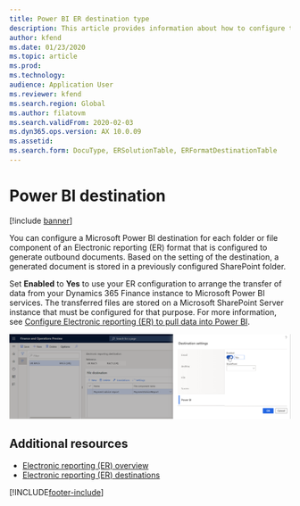 ```yaml
---
title: Power BI ER destination type
description: This article provides information about how to configure the Power BI ER destination type for outbound documents.
author: kfend
ms.date: 01/23/2020
ms.topic: article
ms.prod: 
ms.technology: 
audience: Application User
ms.reviewer: kfend
ms.search.region: Global
ms.author: filatovm
ms.search.validFrom: 2020-02-03
ms.dyn365.ops.version: AX 10.0.09
ms.assetid: 
ms.search.form: DocuType, ERSolutionTable, ERFormatDestinationTable
---
```


# Power BI destination

[!include [banner](../includes/banner.md)]

You can configure a Microsoft Power BI destination for each folder or file component of an Electronic reporting (ER) format that is configured to generate outbound documents. Based on the setting of the destination, a generated document is stored in a previously configured SharePoint folder.

Set **Enabled** to **Yes** to use your ER configuration to arrange the transfer of data from your Dynamics 365 Finance instance to Microsoft Power BI services. The transferred files are stored on a Microsoft SharePoint Server instance that must be configured for that purpose. For more information, see [Configure Electronic reporting (ER) to pull data into Power BI](general-electronic-reporting-report-configuration-get-data-powerbi.md).

[![Destination setting page.](./media/ER_Destinations-EnablePowerBIDestination.png)](./media/ER_Destinations-EnablePowerBIDestination.png)

## Additional resources

- [Electronic reporting (ER) overview](general-electronic-reporting.md)
- [Electronic reporting (ER) destinations](electronic-reporting-destinations.md)


[!INCLUDE[footer-include](../../../includes/footer-banner.md)]
